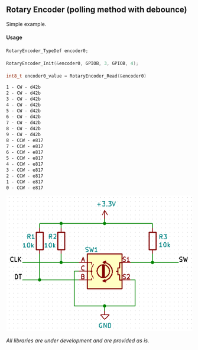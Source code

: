 ## Rotary Encoder (polling method with debounce)

Simple example.

#### Usage
```c
RotaryEncoder_TypeDef encoder0;

RotaryEncoder_Init(&encoder0, GPIOB, 3, GPIOB, 4);

int8_t encoder0_value = RotaryEncoder_Read(&encoder0)
```

```
1 - CW - d42b
2 - CW - d42b
3 - CW - d42b
4 - CW - d42b
5 - CW - d42b
6 - CW - d42b
7 - CW - d42b
8 - CW - d42b
9 - CW - d42b
8 - CCW - e817
7 - CCW - e817
6 - CCW - e817
5 - CCW - e817
4 - CCW - e817
3 - CCW - e817
2 - CCW - e817
1 - CCW - e817
0 - CCW - e817
```

![Alt text](encoder_module.png?raw=true "encoder_module")

*All libraries are under development and are provided as is.*
